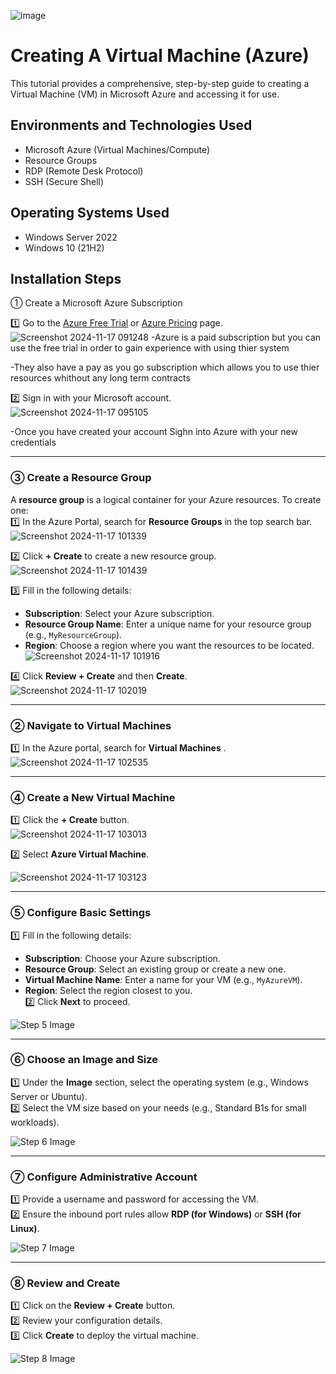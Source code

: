 <p align="center">

![image](https://github.com/user-attachments/assets/81966049-c461-4d97-9f96-eee9e507fd96)


</p>

<h1> Creating A Virtual Machine (Azure)</h1>
This tutorial provides a comprehensive, step-by-step guide to creating a Virtual Machine (VM) in Microsoft Azure and accessing it for use.<br />





<h2>Environments and Technologies Used</h2>

- Microsoft Azure (Virtual Machines/Compute)
- Resource Groups
- RDP (Remote Desk Protocol)
- SSH (Secure Shell)


<h2>Operating Systems Used </h2>

- Windows Server 2022
- Windows 10 (21H2)



<h2>Installation Steps</h2>

 ① Create a Microsoft Azure Subscription


1️⃣ Go to the [Azure Free Trial](https://azure.microsoft.com/en-us/free/) or [Azure Pricing](https://azure.microsoft.com/en-us/pricing/) page.  
![Screenshot 2024-11-17 091248](https://github.com/user-attachments/assets/9cce42a5-dd75-405f-b3af-6c8a68093f72)
-Azure is a paid subscription but you can use the free trial in order to gain experience with using thier system

-They also have a pay as you go subscription which allows you to use thier resources whithout any long term contracts

2️⃣ Sign in with your Microsoft account.  
![Screenshot 2024-11-17 095105](https://github.com/user-attachments/assets/ae57230b-c090-4223-8849-2da128823e84)

-Once you have created your account Sighn into Azure with your new credentials

---

### ③ Create a Resource Group
A **resource group** is a logical container for your Azure resources. To create one:  
1️⃣ In the Azure Portal, search for **Resource Groups** in the top search bar.  
![Screenshot 2024-11-17 101339](https://github.com/user-attachments/assets/0e0da973-765a-478b-baf5-80f265d43ee2)

2️⃣ Click **+ Create** to create a new resource group.  
![Screenshot 2024-11-17 101439](https://github.com/user-attachments/assets/db8ffbaf-9af5-451c-b266-61875a047084)

3️⃣ Fill in the following details:
   - **Subscription**: Select your Azure subscription.
   - **Resource Group Name**: Enter a unique name for your resource group (e.g., `MyResourceGroup`).
   - **Region**: Choose a region where you want the resources to be located.
     ![Screenshot 2024-11-17 101916](https://github.com/user-attachments/assets/0629b9bd-3e5f-40dc-acd5-9dd471ba258e)

4️⃣ Click **Review + Create** and then **Create**.
![Screenshot 2024-11-17 102019](https://github.com/user-attachments/assets/6375c47f-d72d-4fd9-a86e-bae21271e13b)


---

### ②  Navigate to Virtual Machines
1️⃣ In the Azure portal, search for **Virtual Machines** .  
![Screenshot 2024-11-17 102535](https://github.com/user-attachments/assets/bfa52cda-b1bb-4a7e-b707-5eb945d86ec8)



---

### ④ Create a New Virtual Machine
1️⃣ Click the **+ Create** button.  
![Screenshot 2024-11-17 103013](https://github.com/user-attachments/assets/223ba81e-2aaf-47e0-a185-df8967b6edc9)

2️⃣ Select **Azure Virtual Machine**.

 ![Screenshot 2024-11-17 103123](https://github.com/user-attachments/assets/093433a5-5138-469f-af37-c6aef0c389a3)


---

### ⑤ Configure Basic Settings
1️⃣ Fill in the following details:  
   - **Subscription**: Choose your Azure subscription.  
   - **Resource Group**: Select an existing group or create a new one.  
   - **Virtual Machine Name**: Enter a name for your VM (e.g., `MyAzureVM`).  
   - **Region**: Select the region closest to you.  
2️⃣ Click **Next** to proceed.

   ![Step 5 Image](images/step5_basic_settings.png)

---

### ⑥ Choose an Image and Size
1️⃣ Under the **Image** section, select the operating system (e.g., Windows Server or Ubuntu).  
2️⃣ Select the VM size based on your needs (e.g., Standard B1s for small workloads).

   ![Step 6 Image](images/step6_image_size.png)

---

### ⑦ Configure Administrative Account
1️⃣ Provide a username and password for accessing the VM.  
2️⃣ Ensure the inbound port rules allow **RDP (for Windows)** or **SSH (for Linux)**.

   ![Step 7 Image](images/step7_admin_account.png)

---

### ⑧ Review and Create
1️⃣ Click on the **Review + Create** button.  
2️⃣ Review your configuration details.  
3️⃣ Click **Create** to deploy the virtual machine.

   ![Step 8 Image](images/step8_review_create.png)
